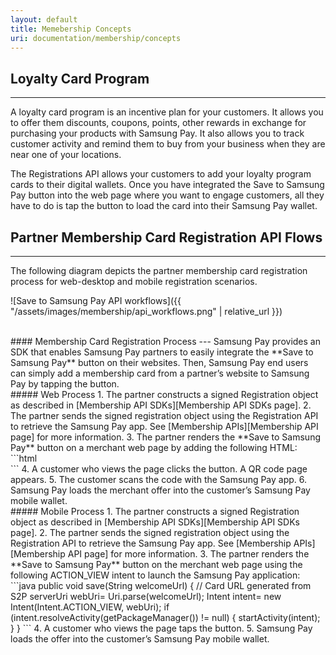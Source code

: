 ```yaml
---
layout: default
title: Memebership Concepts
uri: documentation/membership/concepts
---
```


## Loyalty Card Program
---
A loyalty card program is an incentive plan for your customers. It allows you to offer them discounts, coupons, points, other rewards in exchange for purchasing your products with Samsung Pay. It also allows you to track customer activity and remind them to buy from your business when they are near one of your locations.

The Registrations API allows your customers to add your loyalty program cards to their digital wallets. Once you have integrated the Save to Samsung Pay button into the web page where you want to engage customers, all they have to do is tap the button to load the card into their Samsung Pay wallet.

## Partner Membership Card Registration API Flows
---
The following diagram depicts the partner membership card registration process for web-desktop and mobile registration scenarios.

![Save to Samsung Pay  API workflows]({{ "/assets/images/membership/api_workflows.png" | relative_url }})

<br>
#### Membership Card Registration Process
---
Samsung Pay provides an SDK that enables Samsung Pay partners to easily integrate the **Save to Samsung Pay** button on their websites. Then, Samsung Pay end users can simply add a membership card from a partner’s website to Samsung Pay by tapping the button.

<br>
##### Web Process
1. The partner constructs a signed Registration object as described in [Membership API SDKs][Membership API SDKs page].
2. The partner sends the signed registration object using the Registration API to retrieve the Samsung Pay app. See [Membership APIs][Membership API page] for more information.
3. The partner renders the **Save to Samsung Pay** button on a merchant web page by adding the following HTML:
    ```html
    <div id="S2P-root" s2p-req="{S2PReq}"></div>
    <script src="{public_files}/s2p.js"></script>
    ```
4. A customer who views the page clicks the button. A QR code page appears.
5. The customer scans the code with the Samsung Pay app.
6. Samsung Pay loads the merchant offer into the customer’s Samsung Pay mobile wallet.

<br>
##### Mobile Process
1. The partner constructs a signed Registration object as described in [Membership API SDKs][Membership API SDKs page].
2. The partner sends the signed registration object using the Registration API to retrieve the Samsung Pay app. See [Membership APIs][Membership API page] for more information.
3. The partner renders the **Save to Samsung Pay** button on the merchant web page using the following ACTION_VIEW intent to launch the Samsung Pay application:
    ```java
    public void save(String welcomeUrl) {
        // Card URL generated from S2P serverUri webUri= Uri.parse(welcomeUrl);
        Intent intent= new Intent(Intent.ACTION_VIEW, webUri);
        if (intent.resolveActivity(getPackageManager()) != null) {
          startActivity(intent);
        }
    }
    ```
4. A customer who views the page taps the button.
5. Samsung Pay loads the offer into the customer’s Samsung Pay mobile wallet.

[Membership API page]: https://samsung-pay.github.io/sapi-doc/documentation/membership/api
[Membership API SDKs page]: https://samsung-pay.github.io/sapi-doc/documentation/membership/sdks
